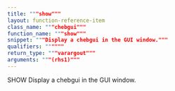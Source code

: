 ```yaml
---
title: """show"""
layout: function-reference-item
class_name: """chebgui"""
function_name: """show"""
snippet: """Display a chebgui in the GUI window."""
qualifiers: """"""
return_type: """varargout"""
arguments: """(rhs1)"""
---
```


 SHOW   Display a chebgui in the GUI window.
